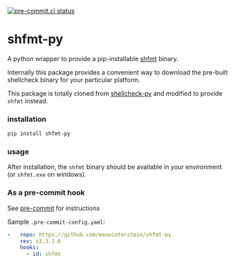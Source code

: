 [![pre-commit.ci status](https://results.pre-commit.ci/badge/github/MaxWinterstein/shfmt-py/master.svg)](https://results.pre-commit.ci/latest/github/MaxWinterstein/shfmt-py/master)

# shfmt-py

A python wrapper to provide a pip-installable [shfmt] binary.

Internally this package provides a convenient way to download the pre-built
shellcheck binary for your particular platform.

This package is totally cloned from [shellcheck-py] and modified to provide `shfmt` instead.

### installation

```bash
pip install shfmt-py
```

### usage

After installation, the `shfmt` binary should be available in your
environment (or `shfmt.exe` on windows).

### As a pre-commit hook

See [pre-commit] for instructions

Sample `.pre-commit-config.yaml`:

```yaml
-   repo: https://github.com/maxwinterstein/shfmt-py
    rev: v3.3.1.6
    hooks:
      - id: shfmt
```

[shfmt]: https://github.com/mvdan/sh
[pre-commit]: https://pre-commit.com
[shellcheck-py]: https://github.com/shellcheck-py/shellcheck-py
